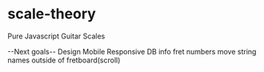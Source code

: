 # scale-theory
Pure Javascript Guitar Scales


--Next goals--
Design 
Mobile Responsive
DB info
fret numbers
move string names outside of fretboard(scroll)